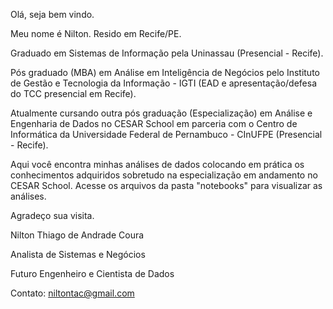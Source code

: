 Olá, seja bem vindo.

Meu nome é Nilton.
Resido em Recife/PE.

Graduado em Sistemas de Informação pela Uninassau (Presencial - Recife). 

Pós graduado (MBA) em Análise em Inteligência de Negócios pelo Instituto de Gestão e Tecnologia da Informação - IGTI (EAD e apresentação/defesa do TCC presencial em Recife).

Atualmente cursando outra pós graduação (Especialização) em Análise e Engenharia de Dados no CESAR School em parceria com o Centro de Informática da Universidade Federal de Pernambuco - CInUFPE (Presencial - Recife).

Aqui você encontra minhas análises de dados colocando em prática os conhecimentos adquiridos sobretudo na especialização em andamento no CESAR School. Acesse os arquivos da pasta "notebooks" para visualizar as análises.

Agradeço sua visita.

Nilton Thiago de Andrade Coura

Analista de Sistemas e Negócios

Futuro Engenheiro e Cientista de Dados

Contato: niltontac@gmail.com



